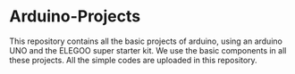 # Arduino-Projects
This repository contains all the basic projects of arduino, using an arduino UNO and the ELEGOO super starter kit. We use the basic components in all these projects.
 All the simple codes are uploaded in this repository. 
